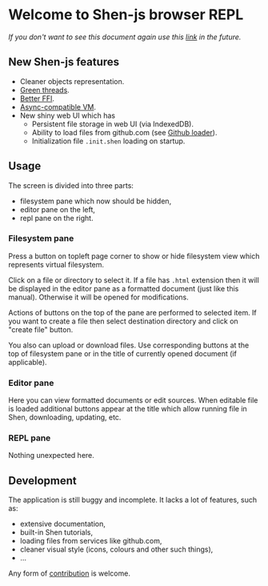 # Welcome to Shen-js browser REPL

*If you don't want to see this document again use this [link](#) in the
future.*

## New Shen-js features

* Cleaner objects representation.
* [Green threads](#.doc/threads.html).
* [Better FFI](#.doc/ffi.html).
* [Async-compatible VM](#.doc/internals.html).
* New shiny web UI which has
  - Persistent file storage in web UI (via IndexedDB).
  - Ability to load files from github.com (see [Github loader](#.doc/web.html)).
  - Initialization file `.init.shen` loading on startup.

## Usage

The screen is divided into three parts:

* filesystem pane which now should be hidden,
* editor pane on the left,
* repl pane on the right.

### Filesystem pane

Press a button <span id="fs_btn_sample"></span> on topleft page corner to show
or hide filesystem view which represents virtual filesystem.

Click on a file or directory to select it. If a file has `.html` extension
then it will be displayed in the editor pane as a formatted document (just
like this manual). Otherwise it will be opened for modifications.

Actions of buttons on the top of the pane are performed to selected item. If
you want to create a file then select destination directory and click on
"create file" button.

You also can upload or download files. Use corresponding buttons at the top of
filesystem pane or in the title of currently opened document (if applicable).

### Editor pane

Here you can view formatted documents or edit sources. When editable file is
loaded additional buttons appear at the title which allow running file in
Shen, downloading, updating, etc.

### REPL pane

Nothing unexpected here.

## Development

The application is still buggy and incomplete. It lacks a lot of features,
such as:

* extensive documentation,
* built-in Shen tutorials,
* loading files from services like github.com,
* cleaner visual style (icons, colours and other such things),
* …

Any form of [contribution](#.doc/development.html) is welcome.

<script type="application/javascript">
(function() {
  var to = document.getElementById("fs_btn_sample"),
      x = document.getElementById("fs_toggle_label").cloneNode(true);
  to.style.border = "1px solid #ddd";
  to.style.display = "inline-block";
  //x.htmlFor = null;
  x.style.display = "block";
  to.appendChild(x);
})();
</script>
